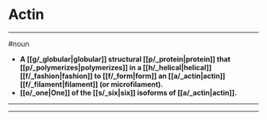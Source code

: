 # Actin
---
#noun
- **A [[g/_globular|globular]] structural [[p/_protein|protein]] that [[p/_polymerizes|polymerizes]] in a [[h/_helical|helical]] [[f/_fashion|fashion]] to [[f/_form|form]] an [[a/_actin|actin]] [[f/_filament|filament]] (or microfilament).**
- **[[o/_one|One]] of the [[s/_six|six]] isoforms of [[a/_actin|actin]].**
---
---

